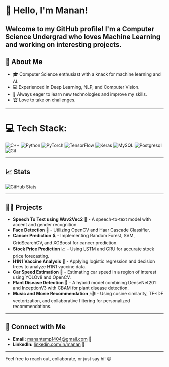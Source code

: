 # 👋 Hello, I'm Manan!

Welcome to my GitHub profile! I'm a Computer Science Undergrad who loves Machine Learning and working on interesting projects.
---

## 🚀 About Me

- 🎓 Computer Science enthusiast with a knack for machine learning and AI.
- 💻 Experienced in Deep Learning, NLP, and Computer Vision.
- 🌱 Always eager to learn new technologies and improve my skills.
- 🏆 Love to take on challenges.

---

# 💻 Tech Stack:
![C++](https://img.shields.io/badge/c++-%2300599C.svg?style=for-the-badge&logo=c%2B%2B&logoColor=white) ![Python](https://img.shields.io/badge/python-3670A0?style=for-the-badge&logo=python&logoColor=ffdd54) ![PyTorch](https://img.shields.io/badge/PyTorch-%23EE4C2C.svg?style=for-the-badge&logo=PyTorch&logoColor=white) ![TensorFlow](https://img.shields.io/badge/TensorFlow-%23FF6F00.svg?style=for-the-badge&logo=TensorFlow&logoColor=white) ![Keras](https://img.shields.io/badge/Keras-%23D00000.svg?style=for-the-badge&logo=Keras&logoColor=white) ![MySQL](https://img.shields.io/badge/mysql-4479A1.svg?style=for-the-badge&logo=mysql&logoColor=white) ![Postgresql](https://img.shields.io/badge/PostgreSQL-316192?style=for-the-badge&logo=postgresql&logoColor=white) ![Git](https://img.shields.io/badge/git-%23F05033.svg?style=for-the-badge&logo=git&logoColor=white)

---

## 📈 Stats

![GitHub Stats](https://github-readme-stats.vercel.app/api?username=Manan&show_icons=true&theme=radical)

---

## 🧑‍💻 Projects

- **Speech To Text using Wav2Vec2** 🎤 - A speech-to-text model with accent and gender recognition.
- **Face Detection** 👤 - Utilizing OpenCV and Haar Cascade Classifier.
- **Cancer Prediction** 🎗️ - Implementing Random Forest, SVM, GridSearchCV, and XGBoost for cancer prediction.
- **Stock Price Prediction** 📈 - Using LSTM and GRU for accurate stock price forecasting.
- **H1N1 Vaccine Analysis** 💉 - Applying logistic regression and decision trees to analyze H1N1 vaccine data.
- **Car Speed Estimation** 🚗 - Estimating car speed in a region of interest using YOLOv8 and OpenCV.
- **Plant Disease Detection** 🌱 - A hybrid model combining DenseNet201 and InceptionV3 with CBAM for plant disease detection.
- **Music and Movie Recommendation** 🎶🎬 - Using cosine similarity, TF-IDF vectorization, and collaborative filtering for personalized recommendations.

---

## 🤝 Connect with Me

- **Email:** manantemp1404@gmail.com 📧
- **LinkedIn:** [linkedin.com/in/manan](https://www.linkedin.com/in/manan-kumar-st14/) 🔗

---
Feel free to reach out, collaborate, or just say hi! 😊
